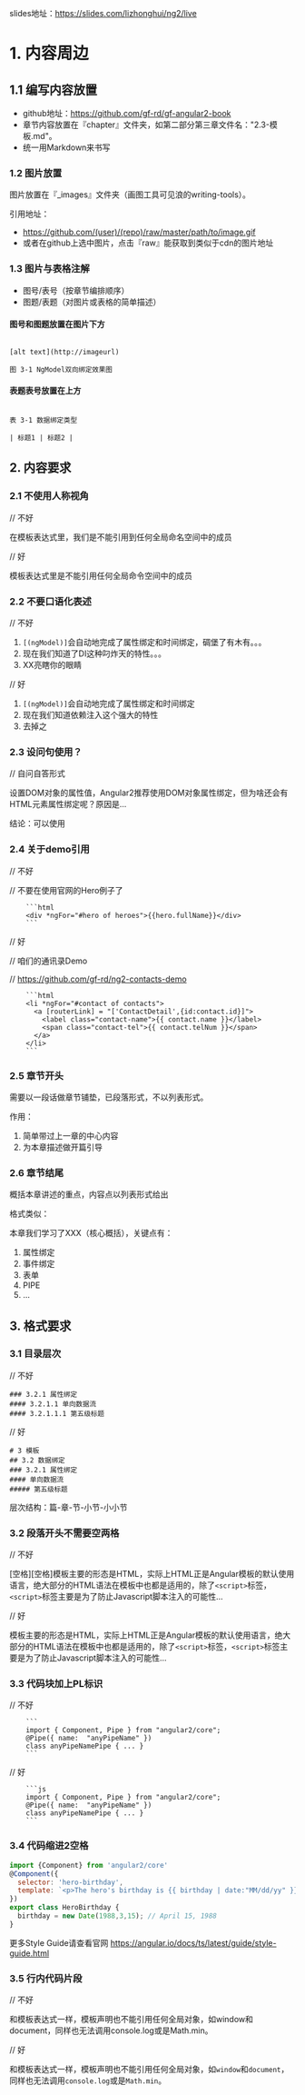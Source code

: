 
slides地址：https://slides.com/lizhonghui/ng2/live

# 1. 内容周边

## 1.1 编写内容放置

- github地址：https://github.com/gf-rd/gf-angular2-book
- 章节内容放置在『chapter』文件夹，如第二部分第三章文件名："2.3-模板.md"。
- 统一用Markdown来书写

### 1.2 图片放置

图片放置在『_images』文件夹（画图工具可见浪的writing-tools）。

引用地址：
- https://github.com/(user)/(repo)/raw/master/path/to/image.gif
- 或者在github上选中图片，点击『raw』能获取到类似于cdn的图片地址

### 1.3 图片与表格注解
- 图号/表号（按章节编排顺序）
- 图题/表题（对图片或表格的简单描述）

#### 图号和图题放置在图片下方
```

[alt text](http://imageurl)

图 3-1 NgModel双向绑定效果图

```

#### 表题表号放置在上方

```

表 3-1 数据绑定类型

| 标题1 | 标题2 |

```

## 2. 内容要求

### 2.1 不使用人称视角

// 不好

在模板表达式里，我们是不能引用到任何全局命名空间中的成员

// 好

模板表达式里是不能引用任何全局命令空间中的成员

### 2.2 不要口语化表述

// 不好

1. `[(ngModel)]`会自动地完成了属性绑定和时间绑定，碉堡了有木有。。。
2. 现在我们知道了DI这种叼炸天的特性。。。
3. XX亮瞎你的眼睛

// 好

1. `[(ngModel)]`会自动地完成了属性绑定和时间绑定
2. 现在我们知道依赖注入这个强大的特性
3. 去掉之

### 2.3 设问句使用？

// 自问自答形式

设置DOM对象的属性值，Angular2推荐使用DOM对象属性绑定，但为啥还会有HTML元素属性绑定呢？原因是...

结论：可以使用

### 2.4 关于demo引用

// 不好

// 不要在使用官网的Hero例子了

```
    ```html
    <div *ngFor="#hero of heroes">{{hero.fullName}}</div>
    ```
```
    
// 好

// 咱们的通讯录Demo

// https://github.com/gf-rd/ng2-contacts-demo

```
    ```html
    <li *ngFor="#contact of contacts">
      <a [routerLink] = "['ContactDetail',{id:contact.id}]">
        <label class="contact-name">{{ contact.name }}</label>
        <span class="contact-tel">{{ contact.telNum }}</span>
      </a>
    </li>
    ```
```

### 2.5 章节开头
需要以一段话做章节铺垫，已段落形式，不以列表形式。

作用：

1. 简单带过上一章的中心内容
2. 为本章描述做开篇引导

### 2.6 章节结尾
概括本章讲述的重点，内容点以列表形式给出

格式类似：

本章我们学习了XXX（核心概括），关键点有：

1. 属性绑定
2. 事件绑定
2. 表单
3. PIPE
4. ...

## 3. 格式要求

### 3.1 目录层次

// 不好
```
### 3.2.1 属性绑定
#### 3.2.1.1 单向数据流
#### 3.2.1.1.1 第五级标题
```

// 好
```
# 3 模板
## 3.2 数据绑定
### 3.2.1 属性绑定
#### 单向数据流
##### 第五级标题
```

层次结构：篇-章-节-小节-小小节

### 3.2 段落开头不需要空两格

// 不好

[空格][空格]模板主要的形态是HTML，实际上HTML正是Angular模板的默认使用语言，绝大部分的HTML语法在模板中也都是适用的，除了`<script>`标签，`<script>`标签主要是为了防止Javascript脚本注入的可能性...

// 好

模板主要的形态是HTML，实际上HTML正是Angular模板的默认使用语言，绝大部分的HTML语法在模板中也都是适用的，除了`<script>`标签，`<script>`标签主要是为了防止Javascript脚本注入的可能性...

### 3.3 代码块加上PL标识

// 不好

```
    ```
    import { Component, Pipe } from "angular2/core";
    @Pipe({ name:  "anyPipeName" })
    class anyPipeNamePipe { ... }
    ```
```

// 好

```
    ```js
    import { Component, Pipe } from "angular2/core";
    @Pipe({ name:  "anyPipeName" })
    class anyPipeNamePipe { ... }
    ```
```

### 3.4 代码缩进2空格

```js
import {Component} from 'angular2/core'
@Component({
  selector: 'hero-birthday',
  template: `<p>The hero's birthday is {{ birthday | date:"MM/dd/yy" }}</p>`
})
export class HeroBirthday {
  birthday = new Date(1988,3,15); // April 15, 1988
}
```

更多Style Guide请查看官网
https://angular.io/docs/ts/latest/guide/style-guide.html

### 3.5 行内代码片段

// 不好

和模板表达式一样，模板声明也不能引用任何全局对象，如window和document，同样也无法调用console.log或是Math.min。

// 好

和模板表达式一样，模板声明也不能引用任何全局对象，如`window`和`document`，同样也无法调用`console.log`或是`Math.min`。


